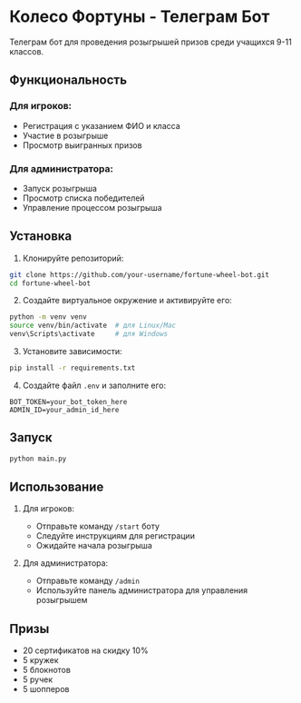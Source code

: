 # Колесо Фортуны - Телеграм Бот

Телеграм бот для проведения розыгрышей призов среди учащихся 9-11 классов.

## Функциональность

### Для игроков:
- Регистрация с указанием ФИО и класса
- Участие в розыгрыше
- Просмотр выигранных призов

### Для администратора:
- Запуск розыгрыша
- Просмотр списка победителей
- Управление процессом розыгрыша

## Установка

1. Клонируйте репозиторий:
```bash
git clone https://github.com/your-username/fortune-wheel-bot.git
cd fortune-wheel-bot
```

2. Создайте виртуальное окружение и активируйте его:
```bash
python -m venv venv
source venv/bin/activate  # для Linux/Mac
venv\Scripts\activate     # для Windows
```

3. Установите зависимости:
```bash
pip install -r requirements.txt
```

4. Создайте файл `.env` и заполните его:
```
BOT_TOKEN=your_bot_token_here
ADMIN_ID=your_admin_id_here
```

## Запуск

```bash
python main.py
```

## Использование

1. Для игроков:
   - Отправьте команду `/start` боту
   - Следуйте инструкциям для регистрации
   - Ожидайте начала розыгрыша

2. Для администратора:
   - Отправьте команду `/admin`
   - Используйте панель администратора для управления розыгрышем

## Призы

- 20 сертификатов на скидку 10%
- 5 кружек
- 5 блокнотов
- 5 ручек
- 5 шопперов 